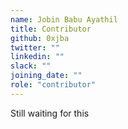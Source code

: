 ```yaml
---
name: Jobin Babu Ayathil
title: Contributor
github: 0xjba
twitter: ""
linkedin: ""
slack: ""
joining_date: ""
role: "contributor"
---
```


Still waiting for this
